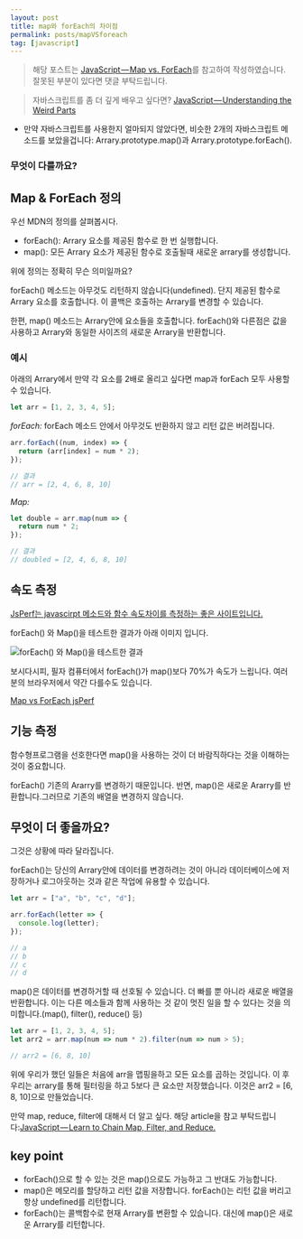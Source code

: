 ```yaml
---
layout: post
title: map와 forEach의 차이점
permalink: posts/mapVSforeach
tag: [javascript]
---
```


> 해당 포스트는 [JavaScript — Map vs. ForEach](https://codeburst.io/javascript-map-vs-foreach-f38111822c0f)를 참고하여 작성하였습니다. 잘못된 부분이 있다면 댓글 부탁드립니다.

> 자바스크립트를 좀 더 깊게 배우고 싶다면? [JavaScript — Understanding the Weird Parts](https://codeburst.io/javascript-understanding-the-weird-parts-d1d0e7061ebf)

- 만약 자바스크립트를 사용한지 얼마되지 않았다면, 비슷한 2개의 자바스크립트 메소드를 보았을겁니다: Arrary.prototype.map()과 Arrary.prototype.forEach().

### 무엇이 다를까요?

## Map & ForEach 정의

우선 MDN의 정의를 살펴봅시다.

- forEach(): Arrary 요소를 제공된 함수로 한 번 실행합니다.
- map(): 모든 Arrary 요소가 제공된 함수로 호출될때 새로운 arrary를 생성합니다.

위에 정의는 정확히 무슨 의미일까요?

forEach() 메소드는 아무것도 리턴하지 않습니다(undefined). 단지 제공된 함수로 Arrary 요소를 호출합니다. 이 콜백은 호출하는 Arrary를 변경할 수 있습니다.

한편, map() 메소드는 Arrary안에 요소들을 호출합니다. forEach()와 다른점은 값을 사용하고 Arrary와 동일한 사이즈의 새로운 Arrary을 반환합니다.

### 예시

아래의 Arrary에서 만약 각 요소를 2배로 올리고 싶다면 map과 forEach 모두 사용할 수 있습니다.

```javascript
let arr = [1, 2, 3, 4, 5];
```

_forEach:_
forEach 메소드 안에서 아무것도 반환하지 않고 리턴 값은 버려집니다.

```javascript
arr.forEach((num, index) => {
  return (arr[index] = num * 2);
});

// 결과
// arr = [2, 4, 6, 8, 10]
```

_Map:_

```javascript
let double = arr.map(num => {
  return num * 2;
});

// 결과
// doubled = [2, 4, 6, 8, 10]
```

## 속도 측정

[JsPerf는 javascirpt 메소드와 함수 속도차이를 측정하는 좋은 사이트입니다.](https://jsperf.com/)

forEach() 와 Map()을 테스트한 결과가 아래 이미지 입니다.

![forEach() 와 Map()을 테스트한 결과](https://cdn-images-1.medium.com/max/1600/1*aVOlJ0l02ymgVrQ8axIBrQ.png)

보시다시피, 필자 컴퓨터에서 forEach()가 map()보다 70%가 속도가 느립니다. 여러분의 브라우저에서 약간 다를수도 있습니다.

[Map vs ForEach jsPerf](https://jsperf.com/map-vs-foreach-speed-test)

## 기능 측정

함수형프로그램을 선호한다면 map()을 사용하는 것이 더 바람직하다는 것을 이해하는 것이 중요합니다.

forEach() 기존의 Ararry를 변경하기 때문입니다. 반면, map()은 새로운 Ararry를 반환합니다.그러므로 기존의 배열을 변경하지 않습니다.

## 무엇이 더 좋을까요?

그것은 상황에 따라 달라집니다.

forEach()는 당신의 Arrary안에 데이터를 변경하려는 것이 아니라 데이터베이스에 저장하거나 로그아웃하는 것과 같은 작업에 유용할 수 있습니다.

```javascript
let arr = ["a", "b", "c", "d"];

arr.forEach(letter => {
  console.log(letter);
});

// a
// b
// c
// d
```

map()은 데이터를 변경하거할 때 선호될 수 있습니다. 더 빠를 뿐 아니라 새로운 배열을 반환합니다. 이는 다른 메소들과 함께 사용하는 것 같이 멋진 일을 할 수 있다는 것을 의미합니다.(map(), filter(), reduce() 등)

```javascript
let arr = [1, 2, 3, 4, 5];
let arr2 = arr.map(num => num * 2).filter(num => num > 5);

// arr2 = [6, 8, 10]
```

위에 우리가 했던 일들은 처음에 arr을 맵핑을하고 모든 요소를 곱하는 것입니다. 이 후 우리는 arrary를 통해 필터링을 하고 5보다 큰 요소만 저장했습니다. 이것은 arr2 = [6, 8, 10]으로 만들었습니다.

만약 map, reduce, filter에 대해서 더 알고 싶다. 해당 article을 참고 부탁드립니다:[JavaScript — Learn to Chain Map, Filter, and Reduce.](https://codeburst.io/javascript-learn-to-chain-map-filter-and-reduce-acd2d0562cd4)

## key point

- forEach()으로 할 수 있는 것은 map()으로도 가능하고 그 반대도 가능합니다.
- map()은 메모리를 할당하고 리턴 값을 저장합니다. forEach()는 리턴 값을 버리고 항상 undefined를 리턴합니다.
- forEach()는 콜백함수로 현재 Arrary를 변환할 수 있습니다. 대신에 map()은 새로운 Arrary를 리턴합니다.
